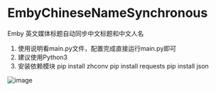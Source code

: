 # EmbyChineseNameSynchronous
Emby 英文媒体标题自动同步中文标题和中文人名

1. 使用说明看main.py文件，配置完成直接运行main.py即可
2. 建议使用Python3
3. 安装依赖模块
 pip install zhconv
 pip install requests
 pip install json

![image](https://user-images.githubusercontent.com/23020770/188265314-73610b4e-264d-4b8c-9750-e707512f7fef.png)
